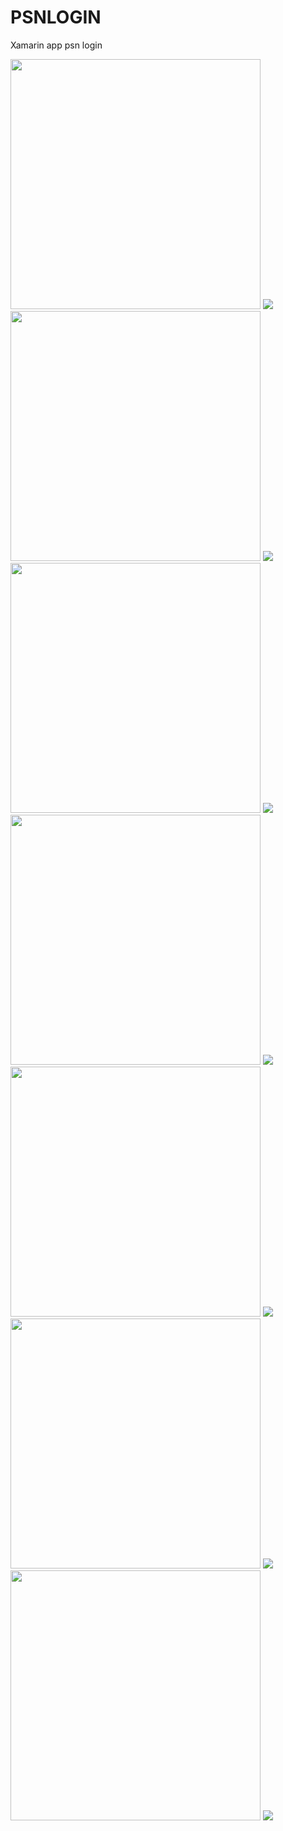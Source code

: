 # PSNLOGIN
 Xamarin app psn login
 
<img src="images/Screenshot_20190829-202335.png" width=400 /> ![](images/Screenshot_20190829-202335.png)
<img src="images/Screenshot_20190829-202343.png" width=400 /> ![](images/Screenshot_20190829-202343.png)
<img src="images/Screenshot_20190829-202353.png" width=400 /> ![](images/Screenshot_20190829-202353.png)
<img src="images/Screenshot_20190829-202400.png" width=400 /> ![](images/Screenshot_20190829-202400.png)
<img src="images/Screenshot_20190829-202406.png" width=400 /> ![](images/Screenshot_20190829-202406.png)
<img src="images/Screenshot_20190829-202455.png" width=400 /> ![](images/Screenshot_20190829-202455.png)
<img src="images/Screenshot_20190829-203659.png" width=400 /> ![](images/Screenshot_20190829-203659.png)
